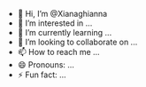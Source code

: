 - 👋 Hi, I’m @Xianaghianna
- 👀 I’m interested in ...
- 🌱 I’m currently learning ...
- 💞️ I’m looking to collaborate on ...
- 📫 How to reach me ...
- 😄 Pronouns: ...
- ⚡ Fun fact: ...

<!---
Xianaghianna/Xianaghianna is a ✨ special ✨ repository because its `README.md` (this file) appears on your GitHub profile.
You can click the Preview link to take a look at your changes.
--->
